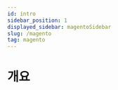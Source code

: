 ```yaml
---
id: intro
sidebar_position: 1
displayed_sidebar: magentoSidebar
slug: /magento
tag: magento
---
```


# 개요